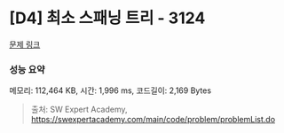# [D4] 최소 스패닝 트리 - 3124 

[문제 링크](https://swexpertacademy.com/main/code/problem/problemDetail.do?contestProbId=AV_mSnmKUckDFAWb) 

### 성능 요약

메모리: 112,464 KB, 시간: 1,996 ms, 코드길이: 2,169 Bytes



> 출처: SW Expert Academy, https://swexpertacademy.com/main/code/problem/problemList.do